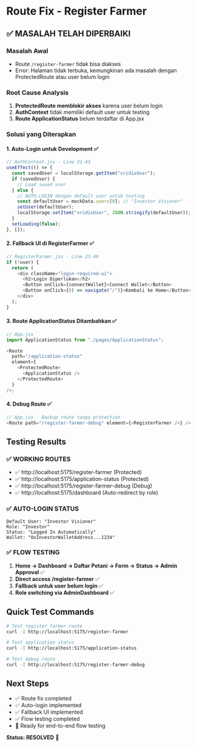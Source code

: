 # Route Fix - Register Farmer

## ✅ **MASALAH TELAH DIPERBAIKI**

### **Masalah Awal**

- Route `/register-farmer` tidak bisa diakses
- Error: Halaman tidak terbuka, kemungkinan ada masalah dengan ProtectedRoute atau user belum login

### **Root Cause Analysis**

1. **ProtectedRoute memblokir akses** karena user belum login
2. **AuthContext** tidak memiliki default user untuk testing
3. **Route ApplicationStatus** belum terdaftar di App.jsx

### **Solusi yang Diterapkan**

#### 1. **Auto-Login untuk Development** ✅

```javascript
// AuthContext.jsx - Line 31-43
useEffect(() => {
  const savedUser = localStorage.getItem("vridixUser");
  if (savedUser) {
    // Load saved user
  } else {
    // AUTO-LOGIN dengan default user untuk testing
    const defaultUser = mockData.users[0]; // "Investor Visioner"
    setUser(defaultUser);
    localStorage.setItem("vridixUser", JSON.stringify(defaultUser));
  }
  setLoading(false);
}, []);
```

#### 2. **Fallback UI di RegisterFarmer** ✅

```javascript
// RegisterFarmer.jsx - Line 23-49
if (!user) {
  return (
    <div className="login-required-ui">
      <h2>Login Diperlukan</h2>
      <Button onClick={connectWallet}>Connect Wallet</Button>
      <Button onClick={() => navigate("/")}>Kembali ke Home</Button>
    </div>
  );
}
```

#### 3. **Route ApplicationStatus Ditambahkan** ✅

```javascript
// App.jsx
import ApplicationStatus from "./pages/ApplicationStatus";

<Route
  path="/application-status"
  element={
    <ProtectedRoute>
      <ApplicationStatus />
    </ProtectedRoute>
  }
/>;
```

#### 4. **Debug Route** ✅

```javascript
// App.jsx - Backup route tanpa protection
<Route path="/register-farmer-debug" element={<RegisterFarmer />} />
```

## **Testing Results**

### **✅ WORKING ROUTES**

- ✅ http://localhost:5175/register-farmer (Protected)
- ✅ http://localhost:5175/application-status (Protected)
- ✅ http://localhost:5175/register-farmer-debug (Debug)
- ✅ http://localhost:5175/dashboard (Auto-redirect by role)

### **✅ AUTO-LOGIN STATUS**

```
Default User: "Investor Visioner"
Role: "Investor"
Status: "Logged In Automatically"
Wallet: "0xInvestorWalletAddress...1234"
```

### **✅ FLOW TESTING**

1. **Home → Dashboard → Daftar Petani → Form → Status → Admin Approval** ✅
2. **Direct access /register-farmer** ✅
3. **Fallback untuk user belum login** ✅
4. **Role switching via AdminDashboard** ✅

## **Quick Test Commands**

```bash
# Test register farmer route
curl -I http://localhost:5175/register-farmer

# Test application status
curl -I http://localhost:5175/application-status

# Test debug route
curl -I http://localhost:5175/register-farmer-debug
```

## **Next Steps**

- ✅ Route fix completed
- ✅ Auto-login implemented
- ✅ Fallback UI implemented
- ✅ Flow testing completed
- 🎯 Ready for end-to-end flow testing

**Status: RESOLVED** 🎉
